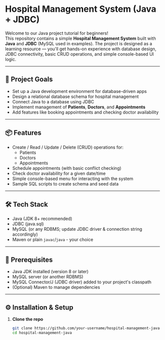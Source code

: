 # Hospital Management System (Java + JDBC)

Welcome to our Java project tutorial for beginners!  
This repository contains a simple **Hospital Management System** built with **Java** and **JDBC** (MySQL used in examples). The project is designed as a learning resource — you'll get hands-on experience with database design, JDBC connectivity, basic CRUD operations, and simple console-based UI logic.

---

## 🎯 Project Goals
- Set up a Java development environment for database-driven apps  
- Design a relational database schema for hospital management  
- Connect Java to a database using JDBC  
- Implement management of **Patients**, **Doctors**, and **Appointments**  
- Add features like booking appointments and checking doctor availability

---

## 📦 Features
- Create / Read / Update / Delete (CRUD) operations for:
  - Patients
  - Doctors
  - Appointments
- Schedule appointments (with basic conflict checking)
- Check doctor availability for a given date/time
- Simple console-based menu for interacting with the system
- Sample SQL scripts to create schema and seed data

---

## 🛠️ Tech Stack
- Java (JDK 8+ recommended)
- JDBC (java.sql)
- MySQL (or any RDBMS; update JDBC driver & connection string accordingly)
- Maven or plain `javac`/`java` - your choice

---

## 🔧 Prerequisites
- Java JDK installed (version 8 or later)
- MySQL server (or another RDBMS)
- MySQL Connector/J (JDBC driver) added to your project's classpath
- (Optional) Maven to manage dependencies

---

## ⚙️ Installation & Setup

1. **Clone the repo**
   ```bash
   git clone https://github.com/your-username/hospital-management-java.git
   cd hospital-management-java

